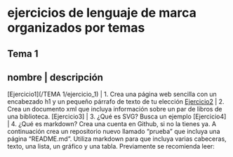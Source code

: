 # ejercicios de lenguaje de marca organizados por temas
## Tema 1
nombre | descripción
--------------------
[Ejercicio1](/TEMA 1/ejercicio_1) | 1.	Crea una página web sencilla con un encabezado h1 y un pequeño párrafo de texto de tu elección
[Ejercicio2](/TEMA1) | 2.	Crea un documento xml que incluya información sobre un par de libros de una biblioteca.
[Ejercicio3] | 3.	¿Qué es SVG? Busca un ejemplo
[Ejercicio4] | 4.	¿Qué es markdown? Crea una cuenta en Github, si no la tienes ya. A continuación crea un repositorio nuevo llamado “prueba” que incluya una página “README.md”. Utiliza markdown para que incluya varias cabeceras, texto, una lista, un gráfico y una tabla. Previamente se recomienda leer:
